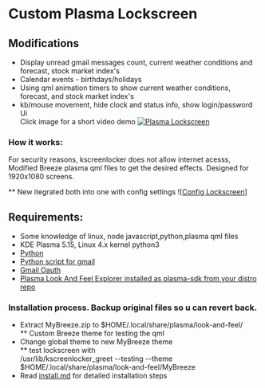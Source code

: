 # Custom Plasma Lockscreen
## Modifications
* Display unread gmail messages count, current weather conditions and forecast, stock market index's
* Calendar events - birthdays/holidays
* Using qml animation timers to show current weather conditions, forecast, and stock market index's
* kb/mouse movement, hide clock and status info, show login/password Ui <br/>
Click image for a short video demo
[![Plasma Lockscreen](lockscreen.png)](https://user-images.githubusercontent.com/9554887/137651273-b48f7208-2461-436c-b146-abd574601509.mp4)


### How it works:
For security reasons, kscreenlocker does not allow internet acesss, 
Modified Breeze plasma qml files to get the desired effects. Designed for 1920x1080 screens. <br/>

** New itegrated both into one with config settings
![[Config Lockscreen](config.png)]

## Requirements:
* Some knowledge of linux, node javascript,python,plasma qml files
* KDE Plasma 5.15, Linux 4.x kernel python3 <br/>
* [Python](https://www.python.org/download/releases/3.0/) <br/>
* [Python script for gmail](https://github.com/akora/gmail-message-counter-python)
* [Gmail Oauth](https://developers.google.com/gmail/api/quickstart/python)
* [Plasma Look And Feel Explorer installed as plasma-sdk from your distro repo](
      https://userbase.kde.org/Plasma/Create_a_Look_and_Feel_Package)

### Installation process. Backup original files so u can revert back.

* Extract MyBreeze.zip to $HOME/.local/share/plasma/look-and-feel/ <br/>
   ** Custom Breeze theme for testing the qml <br/>
* Change global theme to new MyBreeze theme <br/>
  ** test lockscreen with <br/>
      /usr/lib/kscreenlocker_greet --testing --theme $HOME/.local/share/plasma/look-and-feel/MyBreeze   <br/>
 * Read [install.md](install.md) for detailed installation steps

